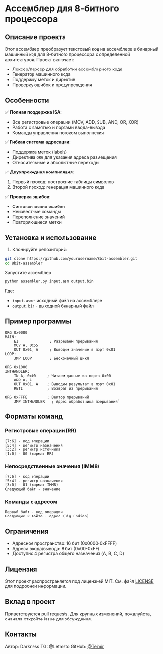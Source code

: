 # Ассемблер для 8-битного процессора

## Описание проекта

Этот ассемблер преобразует текстовый код на ассемблере в бинарный машинный код для 8-битного процессора с определенной архитектурой. Проект включает:

- Лексер/парсер для обработки ассемблерного кода
- Генератор машинного кода
- Поддержку меток и директив
- Проверку ошибок и предупреждения

## Особенности

✅ **Полная поддержка ISA**:

- Все регистровые операции (MOV, ADD, SUB, AND, OR, XOR)
- Работа с памятью и портами ввода-вывода
- Команды управления потоком выполнения

✅ **Гибкая система адресации**:

- Поддержка меток (labels)
- Директива `ORG` для указания адреса размещения
- Относительные и абсолютные переходы

✅ **Двухпроходная компиляция**:

1. Первый проход: построение таблицы символов
2. Второй проход: генерация машинного кода

✅ **Проверка ошибок**:

- Синтаксические ошибки
- Неизвестные команды
- Переполнение значений
- Повторяющиеся метки

## Установка и использование

1. Клонируйте репозиторий:

```bash
git clone https://github.com/yourusername/8bit-assembler.git
cd 8bit-assembler
```

Запустите ассемблер

```bash
python assembler.py input.asm output.bin
```

Где:

- `input.asm` - исходный файл на ассемблере
- `output.bin` - выходной бинарный файл

## Пример программы

```ASM
ORG 0x0000
MAIN:
    EI              ; Разрешаем прерывания
    MOV A, 0x55
    OUT 0x01, A     ; Выводим значение в порт 0x01
LOOP:
    JMP LOOP        ; Бесконечный цикл

ORG 0x1000
INTHANDLER:
    IN A, 0x00     ; Читаем данные из порта 0x00
    ADD A, 1
    OUT 0x01, A    ; Выводим результат в порт 0x01
    RETI           ; Возврат из прерывания

ORG 0xFFFE         ; Вектор прерываний
    JMP INTHANDLER   ; Адрес обработчика прерываний`
```

## Форматы команд

### Регистровые операции (RR)

```
[7:6] - код операции
[5:4] - регистр назначения
[3:2] - регистр источника
[1:0] - 00 (формат RR)
```

### Непосредственные значения (IMM8)

```
[7:6] - код операции
[5:4] - регистр назначения
[3:0] - 01 (формат IMM8)
Следующий байт - значение
```

### Команды с адресом

```
Первый байт - код операции
Следующие 2 байта - адрес (Big Endian)
```

## Ограничения

- Адресное пространство: 16 бит (0x0000-0xFFFF)
- Адреса ввода\вывода: 8 бит (0x00-0xFF)
- Доступно 4 регистра общего назначения (A, B, C, D)

## Лицензия

Этот проект распространяется под лицензией MIT. См. файл [LICENSE](LICENSE) для подробной информации.

## Вклад в проект

Приветствуются pull requests. Для крупных изменений, пожалуйста, сначала откройте issue для обсуждения.

## Контакты

Автор: Darkness
TG: @Letmeto
GitHub: [@Teimir](https://github.com/Teimir)
